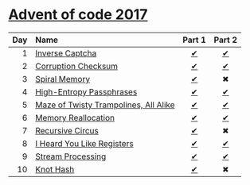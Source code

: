 [Advent of code 2017](https://adventofcode.com)
=====================
| Day | Name                                          | Part 1                        | Part 2                        |
|----:|:----------------------------------------------|:-----------------------------:|:-----------------------------:|
| 1   | [Inverse Captcha][Day1]                       | [&#10004;](./Day1/Part1.fsx)  | [&#10004;](./Day1/Part2.fsx)  |
| 2   | [Corruption Checksum][Day2]                   | [&#10004;](./Day2/Part1.fsx)  | [&#10004;](./Day2/Part2.fsx)  |
| 3   | [Spiral Memory][Day3]                         | [&#10004;](./Day3/Part1.fsx)  | &#10006;                      |
| 4   | [High-Entropy Passphrases][Day4]              | [&#10004;](./Day4/Part1.fsx)  | [&#10004;](./Day4/Part2.fsx)  |
| 5   | [Maze of Twisty Trampolines, All Alike][Day5] | [&#10004;](./Day5/Part1.fsx)  | [&#10004;](./Day5/Part2.fsx)  |
| 6   | [Memory Reallocation][Day6]                   | [&#10004;](./Day6/Part1.fsx)  | [&#10004;](./Day6/Part2.fsx)  |
| 7   | [Recursive Circus][Day7]                      | [&#10004;](./Day7/Part1.fsx)  | &#10006;                      |
| 8   | [I Heard You Like Registers][Day8]            | [&#10004;](./Day8/Part1.fsx)  | [&#10004;](./Day8/Part2.fsx)  |
| 9   | [Stream Processing][Day9]                     | [&#10004;](./Day9/Part1.fsx)  | [&#10004;](./Day9/Part2.fsx)  |
| 10  | [Knot Hash][Day10]                            | [&#10004;](./Day10/Part1.fsx) | &#10006;                      |

[Day1]: https://adventofcode.com/2017/day/1
[Day2]: https://adventofcode.com/2017/day/2
[Day3]: https://adventofcode.com/2017/day/3
[Day4]: https://adventofcode.com/2017/day/4
[Day5]: https://adventofcode.com/2017/day/5
[Day6]: https://adventofcode.com/2017/day/6
[Day7]: https://adventofcode.com/2017/day/7
[Day8]: https://adventofcode.com/2017/day/8
[Day9]: https://adventofcode.com/2017/day/9
[Day10]: https://adventofcode.com/2017/day/10